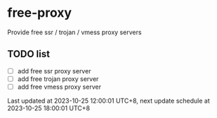 
# free-proxy
Provide free ssr / trojan / vmess proxy servers


## TODO list
- [ ] add free ssr proxy server
- [ ] add free trojan proxy server
- [ ] add free vmess proxy server

Last updated at 2023-10-25 12:00:01 UTC+8, next update schedule at 2023-10-25 18:00:01 UTC+8

